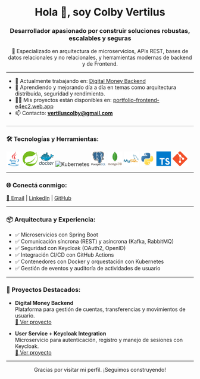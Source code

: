 <h1 align="center">Hola 👋, soy Colby Vertilus</h1>
<h3 align="center">Desarrollador  apasionado por construir soluciones robustas, escalables y seguras</h3>

<p align="center">
🔧 Especializado en arquitectura de microservicios, APIs REST, bases de datos relacionales y no relacionales, y herramientas modernas de backend y de Frontend.
</p>

---

- 🔭 Actualmente trabajando en: [Digital Money Backend](https://github.com/cvertilus/Backend-DigitalMoney)
- 🌱 Aprendiendo y mejorando día a día en temas como arquitectura distribuida, seguridad y rendimiento.
- 👨‍💻 Mis proyectos están disponibles en: [portfolio-frontend-e4ec2.web.app](https://portfolio-frontend-e4ec2.web.app)
- 📫 Contacto: **vertiluscolby@gmail.com**

<hr style="border: none; height: 1px; background-color: #ccc; margin: 20px 0;" />


<h3 align="left">🛠️ Tecnologías y Herramientas:</h3>
<p align="auto">
  <img src="https://raw.githubusercontent.com/devicons/devicon/master/icons/java/java-original.svg" alt="Java" width="40" height="40" margin="5"/>
  <img src="https://raw.githubusercontent.com/devicons/devicon/master/icons/spring/spring-original.svg" alt="Spring Boot" width="40" height="40"  margin="5"/>
  <img src="https://raw.githubusercontent.com/devicons/devicon/master/icons/docker/docker-original-wordmark.svg" alt="Docker" width="40" height="40"  margin="5"/>
  <img src="https://www.vectorlogo.zone/logos/kubernetes/kubernetes-icon.svg" alt="Kubernetes" width="40" height="40"  margin="5"/>
  <img src="https://raw.githubusercontent.com/devicons/devicon/master/icons/postgresql/postgresql-original-wordmark.svg" alt="PostgreSQL" width="40" height="40"  margin="5"/>
  <img src="https://raw.githubusercontent.com/devicons/devicon/master/icons/mongodb/mongodb-original-wordmark.svg" alt="MongoDB" width="40" height="40"  margin="5"/>
  <img src="https://raw.githubusercontent.com/devicons/devicon/master/icons/mysql/mysql-original-wordmark.svg" alt="MySQL" width="40" height="40"  margin="5"/>
  <img src="https://raw.githubusercontent.com/devicons/devicon/master/icons/python/python-original.svg" alt="Python" width="40" height="40"  margin="5"/>
  <img src="https://raw.githubusercontent.com/devicons/devicon/master/icons/typescript/typescript-original.svg" alt="TypeScript" width="40" height="40"  margin="5"/>
  <img src="https://raw.githubusercontent.com/devicons/devicon/master/icons/git/git-original.svg" alt="Git" width="40" height="40"/>
</p>



---

<h3 align="left">🌐 Conectá conmigo:</h3>
<p align="left">
  <a href="mailto:vertiluscolby@gmail.com">📧 Email</a> |
  <a href="https://www.linkedin.com/in/tuusuario" target="_blank">LinkedIn</a> |
  <a href="https://github.com/cvertilus" target="_blank">GitHub</a>
</p>


---

<h3 align="left">📦 Arquitectura y Experiencia:</h3>

- ✅ Microservicios con Spring Boot
- ✅ Comunicación síncrona (REST) y asíncrona (Kafka, RabbitMQ)
- ✅ Seguridad con Keycloak (OAuth2, OpenID)
- ✅ Integración CI/CD con GitHub Actions
- ✅ Contenedores con Docker y orquestación con Kubernetes
- ✅ Gestión de eventos y auditoría de actividades de usuario

---

<h3 align="left">🚀 Proyectos Destacados:</h3>

- **Digital Money Backend**  
  Plataforma para gestión de cuentas, transferencias y movimientos de usuario.  
  [🔗 Ver proyecto](https://github.com/cvertilus/Backend-DigitalMoney)

- **User Service + Keycloak Integration**  
  Microservicio para autenticación, registro y manejo de sesiones con Keycloak.  
  [🔗 Ver proyecto](https://github.com/cvertilus/...)

---

<p align="center">Gracias por visitar mi perfil. ¡Seguimos construyendo!</p>

